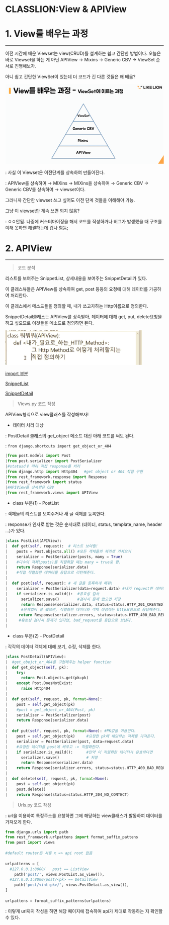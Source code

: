 # CLASSLION:View & APIView

# 1. View를 배우는 과정

---

이전 시간에 배운 Viewset는 view(CRUD)를 설계하는 쉽고 간단한 방법이다. 오늘은 바로 Viewset을 하는 게 아닌 APIView → Mixins → Generic CBV → ViewSet 순서로 진행해보자.

아니 쉽고 간단한 ViewSet이 있는데 더 코드가 긴 다른 것들은 왜 배움?

![CLASSLION%20View%20APIView%20f672defce2e34d84ada0b24cffba799c/_2019-08-20__10.56.49.png](CLASSLION%20View%20APIView%20f672defce2e34d84ada0b24cffba799c/_2019-08-20__10.56.49.png)

: 사실 이 Viewset은 이전단계를 상속하여 만들어진다.

: APIView를 상속하여 → MIXins → MIXins을 상속하여 → Generic CBV → Generic CBV를 상속하여 → viewset이다. 

 그러니까 간단한 viewset 쓰고 싶어도 이전 단계 것들을 이해해야 가능.

그냥 이 viewset만 계속 쓰면 되지 않음?

: ㅇㅇ안됨. 나중에 커스터마이징을 해서 코드를 작성하거나 버그가 발생했을 때 구조를 이해 못하면 해결하는데 겁나 힘듬;

# 2. APIView

---

> 코드 분석

리스트를 보여주는 SnippetList, 상세내용을 보여주는 SnippetDetail가 있다.

이 클래스뷰들은 APIView를 상속하여 get, post 등등의 요청에 대해 데이터를 가공하여 처리한다.

이 클래스에서 메소드들을 정의할 때, 내가 쓰고자하는 Http이름으로 정의한다.

SnippetDetail클래스는 APIView를 상속받아, 데이터에 대해 get, put, delete요청을 하고 싶으므로 이것들을 메소드로 정의하면 된다.

![CLASSLION%20View%20APIView%20f672defce2e34d84ada0b24cffba799c/_2019-08-21__11.02.01.png](CLASSLION%20View%20APIView%20f672defce2e34d84ada0b24cffba799c/_2019-08-21__11.02.01.png)

[import 부분](https://www.notion.so/e0ec4f55432e46a98abd7d557beb351b)

[SnippetList](https://www.notion.so/f4b1ec9a7f6b4beda783ea7e1bb8bc83)

[SnippetDetail](https://www.notion.so/5f5b580a1bf5458096fe4ad003bfb8fa)

> Views.py 코드 작성

APIView형식으로 view클래스를 작성해보자!

- 데이터 처리 대상

: PostDetail 클래스의 get_object 메소드 대신 아래 코드를 써도 된다.

: `from django.shortcuts import get_object_or_404`

```python
|from post.models import Post
|from post.serializer import PostSerializer
|#statusdㅔ 따라 직접 response를 처리
|from django.http import Http404   #get object or 404 직접 구현
|from rest_framework.response import Response
|from rest_framework import status 
|#APIView를 상속받은 CBV
|from rest_framework.views import APIView
```

- class 부분(1) - PostList

: 객체들의 리스트를 보여주거나 새 글 객체를 등록한다.

: response가 인자로 받는 것은 순서대로 (데이터, status, template_name, header ...)가 있다.

```python
|class PostList(APIView):
|  def get(self, request):  # 리스트 보여줭!
|    posts = Post.objects.all() #모든 객체들의 쿼리셋 가져오기
|    serializer = PostSerializer(posts, many = True)
|    #다수의 객체(posts)를 직렬화할 때는 many = true로 함.
|    return Response(serializer.data)
|    #직접 직렬화한 데이터를 응답으로 리턴해준다.
|
|  def post(self, request): # 새 글을 등록하게 해줘!
|    serializer = PostSerializer(data=request.data) #내가 request한 데이터가 직렬화가 되어야 함.
|    if serializer.is_valid():  #유효성 검사
|      serializer.save()        #검사시 문제 없으면 저장
|      return Response(serializer.data, status=status.HTTP_201_CREATED)
|      #문제없이 잘 됐으면, 직렬화한 데이터와 객체 생성하는 http요청으로 응답해준다.
|     return Response(serializer.errors, status=status.HTTP_400_BAD_REQUEST)
|     #유효성 검사시 문제가 있다면, bad_request를 응답으로 보낸다.
|
```

- class 부분(2) - PostDetail

: 각각의 데이터 객체에 대해 보기, 수정, 삭제를 한다.

```python
|class PostDetail(APIView):
|  #get_obejct_or_404를 구현해주는 helper function
|  def get_object(self, pk):
|    try:
|      return Post.objects.get(pk=pk)
|    except Post.DoesNotExist:
|      raise Http404
| 
|  def get(self, request, pk, format=None):
|    post = self.get_object(pk)
|    #post = get_object_or_404(Post, pk)
|    serializer = PostSerializer(post)
|    return Response(serializer.data)
|
|  def put(self, request, pk, format=None): #PK값을 이용한다. 
|    post = self.get_object(pk)     #요청한 pk에 해당하는 객체를 가져온다.
|    serializer = PostSerializer(post, data=request.data)
|    #요청한 데이터를 post에 씌우고 -> 직렬화한다.
|    if serializer.is_vaild():      #만약 이 직렬화한 데이터가 유효하다면
|      serializer.save()            # 저장
|      return Response(serializer.data)
|    return Response(serializer.errors, status=status.HTTP_400_BAD_REQUEST)  
|
|  def delete(self, request, pk, format=None):
|    post = self.get_object(pk)
|    post.delete()
|    return Response(status=status.HTTP_204_NO_CONTECT)
```

> Urls.py 코드 작성

:  url을 이용하여 특정주소를 요청하면 그에 해당하는 view클래스가 발동하여 데이터를 가져오게 한다.

```python
from django.urls import path
from rest_framework.urlpattens import format_suffix_pattens
from post import views

#default router은 사용 x => api root 없음

urlpatterns = [
  #127.0.0.1:8000/   post == ListView
	path('post/', views.PostList.as_view()),
  #127.0.0.1:8000/post/<pk> == DetailView
	path('post/<int:pk>/', views.PostDetail.as_view()),
]

urlpattens = format_suffix_patterns(urlpattens)
```

: 이렇게 url까지 작성을 하면 해당 페이지에 접속하여 api가 제대로 작동하는 지 확인할 수 있다.